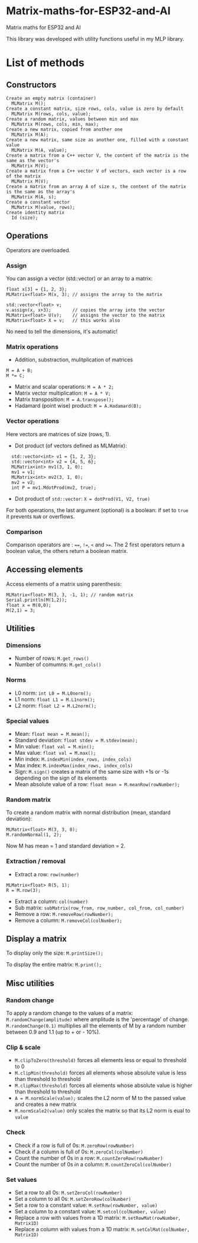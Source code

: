 # Matrix-maths-for-ESP32-and-AI

Matrix maths for ESP32 and AI

This library was developed with utility functions useful in my MLP library.

# List of methods

## Constructors

    Create an empty matrix (container)
      MLMatrix M();
    Create a constant matrix, size rows, cols, value is zero by default
      MLMatrix M(rows, cols, value);
    Create a random matrix, values between min and max
      MLMatrix M(rows, cols, min, max);
    Create a new matrix, copied from another one
      MLMatrix M(A);
    Create a new matrix, same size as another one, filled with a constant value
      MLMatrix M(A, value);
    Create a matrix from a C++ vector V, the content of the matrix is the same as the vector's
      MLMatrix M(V);
    Create a matrix from a C++ vector V of vectors, each vector is a row of the matrix
      MLMatrix M(V);
    Create a matrix from an array A of size s, the content of the matrix is the same as the array's
      MLMatrix M(A, s);
    Create a constant vector
      MLMatrix M(value, rows);
    Create identity matrix
      Id (size);


## Operations

Operators are overloaded.

### Assign

You can assign a vector (std::vector) or an array to a matrix:

```
float x[3] = {1, 2, 3};
MLMatrix<float> M(x, 3); // assigns the array to the matrix

std::vector<float> v;
v.assign(x, x+3);        // copies the array into the vector
MLMatrix<float> U(v);    // assigns the vector to the matrix
MLMatrix<float> X = v;   // this works also
```

No need to tell the dimensions, it's automatic!

### Matrix operations

- Addition, substraction, mulitplication of matrices

```
M = A + B;
M *= C;
```

- Matrix and scalar operations: `M = A * 2;`
- Matrix vector multiplication: `M = A * V;`
- Matrix transposition: `M = A.transpose();`
- Hadamard (point wise) product: `M = A.Hadamard(B);`

### Vector operations

Here vectors are matrices of size (rows, 1).

- Dot product (of vectors defined as MLMatrix):

```
  std::vector<int> v1 = {1, 2, 3};
  std::vector<int> v2 = {4, 5, 6};
  MLMatrix<int> mv1(3, 1, 0);
  mv1 = v1;
  MLMatrix<int> mv2(3, 1, 0);
  mv2 = v2;
  int P = mv1.MdotProd(mv2, true);
```

- Dot product of `std::vector`: `X = dotProd(V1, V2, true)`

For both operations, the last argument (optional) is a boolean: if set to `true` it prevents `NaN` or overflows.

### Comparison

Comparison operators are : `==`, `!=`, `<` and `>=`. The 2 first operators return a boolean value, the others return a boolean matrix.

## Accessing elements

Access elements of a matrix using parenthesis:

```
MLMatrix<float> M(3, 3, -1, 1); // random matrix
Serial.println(M(1,2));
float x = M(0,0);
M(2,1) = 3;
```

## Utilities

### Dimensions

- Number of rows: `M.get_rows()`
- Number of comumns: `M.get_cols()`

### Norms

- L0 norm: `int L0 = M.L0norm();`
- L1 norm: `float L1 = M.L1norm();`
- L2 norm: `float L2 = M.L2norm();`

### Special values

- Mean: `float mean = M.mean();`
- Standard deviation: `float stdev = M.stdev(mean);`
- Min value: `float val = M.min();`
- Max value: `float val = M.max();`
- Min index: `M.indexMin(index_rows, index_cols)`
- Max index: `M.indexMax(index_rows, index_cols)`
- Sign: `M.sign()` creates a matrix of the same size with +1s or -1s depending on the sign of its elements
- Mean absolute value of a row: `float mean = M.meanRow(rowNumber);`

### Random matrix

To create a random matrix with normal distribution (mean, standard deviation):

```
MLMatrix<float> M(3, 3, 0);
M.randomNormal(1, 2);
```

Now M has mean = 1 and standard deviation = 2.

### Extraction / removal

- Extract a row: `row(number)`

```MLMatrix<float> M(5, 5, 0, 1); // random values between 0 and 1
MLMatrix<float> R(5, 1);
R = M.row(3);
```

- Extract a column: `col(number)`
- Sub matrix: `subMatrix(row_from, row_number, col_from, col_number)`
- Remove a row: `M.removeRow(rowNumber);`
- Remove a column: `M.removeCol(colNumber);`

## Display a matrix

To display only the size: `M.printSize();`

To display the entire matrix: `M.print();`

## Misc utilities

### Random change

To apply a random change to the values of a matrix: `M.randomChange(amplitude)` where amplitude is the 'percentage' of change.
`M.randomChange(0.1)` multiplies all the elements of M by a random number between 0.9 and 1.1 (up to + or - 10%).

### Clip & scale

- `M.clipToZero(threshold)` forces all elements less or equal to threshold to 0
- `M.clipMin(threshold)` forces all elements whose absolute value is less than threshold to threshold
- `M.clipMax(threshold)` forces all elements whose absolute value is higher than threshold to threshold
- `A = M.normScale(value);` scales the L2 norm of M to the passed value and creates a new matrix
- `M.normScale2(value)` only scales the matrix so that its L2 norm is eual to `value`

### Check

- Check if a row is full of 0s: `M.zeroRow(rowNumber)`
- Check if a column is full of 0s: `M.zeroCol(colNumber)`
- Count the number of 0s in a row: `M.countZeroRow(rowNumber)`
- Count the number of 0s in a column: `M.countZeroCol(colNumber)`

### Set values

- Set a row to all 0s: `M.setZeroCol(rowNumber)`
- Set a column to all 0s: `M.setZeroRow(colNumber)`
- Set a row to a constant value: `M.setRow(rowNumber, value)`
- Set a column to a constant value: `M.setcol(colNumber, value)`
- Replace a row with values from a 1D matrix: `M.setRowMat(rowNumber, Matrix1D)`
- Replace a column with values from a 1D matrix: `M.setColMat(colNumber, Matrix1D)`

